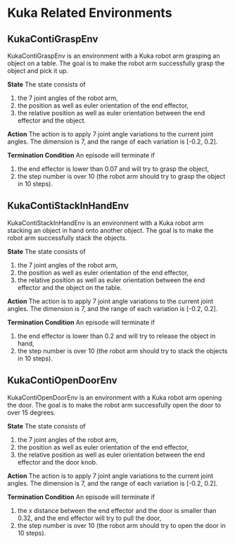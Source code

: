 # Kuka Related Environments

## KukaContiGraspEnv
KukaContiGraspEnv is an environment with a Kuka robot arm grasping an object on a table. The goal is to make the robot arm successfully grasp the object and pick it up.

**State**
The state consists of 
1. the 7 joint angles of the robot arm,
2. the position as well as euler orientation of the end effector,
3. the relative position as well as euler orientation between the end effector and the object.

**Action**
The action is to apply 7 joint angle variations to the current joint angles. The dimension is 7, and the range of each variation is [-0.2, 0.2].

**Termination Condition**
An episode will terminate if
1. the end effector is lower than 0.07 and will try to grasp the object, 
2. the step number is over 10 (the robot arm should try to grasp the object in 10 steps).

## KukaContiStackInHandEnv
KukaContiStackInHandEnv is an environment with a Kuka robot arm stacking an object in hand onto another object. The goal is to make the robot arm successfully stack the objects.

**State**
The state consists of 
1. the 7 joint angles of the robot arm,
2. the position as well as euler orientation of the end effector,
3. the relative position as well as euler orientation between the end effector and the object on the table.

**Action**
The action is to apply 7 joint angle variations to the current joint angles. The dimension is 7, and the range of each variation is [-0.2, 0.2].

**Termination Condition**
An episode will terminate if
1. the end effector is lower than 0.2 and will try to release the object in hand, 
2. the step number is over 10 (the robot arm should try to stack the objects in 10 steps).

## KukaContiOpenDoorEnv
KukaContiOpenDoorEnv is an environment with a Kuka robot arm opening the door. The goal is to make the robot arm successfully open the door to over 15 degrees.

**State**
The state consists of 
1. the 7 joint angles of the robot arm,
2. the position as well as euler orientation of the end effector,
3. the relative position as well as euler orientation between the end effector and the door knob.

**Action**
The action is to apply 7 joint angle variations to the current joint angles. The dimension is 7, and the range of each variation is [-0.2, 0.2].

**Termination Condition**
An episode will terminate if
1. the x distance between the end effector and the door is smaller than 0.32, and the end effector will try to pull the door, 
2. the step number is over 10 (the robot arm should try to open the door in 10 steps).
